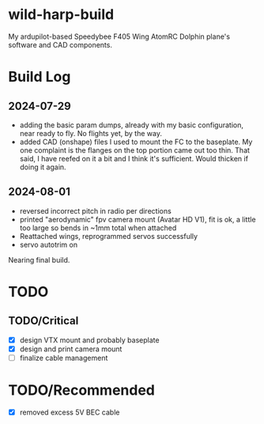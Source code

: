 # wild-harp-build
My ardupilot-based Speedybee F405 Wing AtomRC Dolphin plane's software and CAD components.

# Build Log

## 2024-07-29

- adding the basic param dumps, already with my basic configuration, near ready to fly. No flights yet, by the way.
- added CAD (onshape) files I used to mount the FC to the baseplate. My one complaint is the flanges on the top portion came out too thin. That said, I have reefed on it a bit and I think it's sufficient. Would thicken if doing it again.

## 2024-08-01

- reversed incorrect pitch in radio per directions
- printed "aerodynamic" fpv camera mount (Avatar HD V1), fit is ok, a little too large so bends in ~1mm total when attached
- Reattached wings, reprogrammed servos successfully
- servo autotrim on

Nearing final build.


# TODO

## TODO/Critical

- [x] design VTX mount and probably baseplate
- [x] design and print camera mount
- [ ] finalize cable management

# TODO/Recommended

- [x] removed excess 5V BEC cable